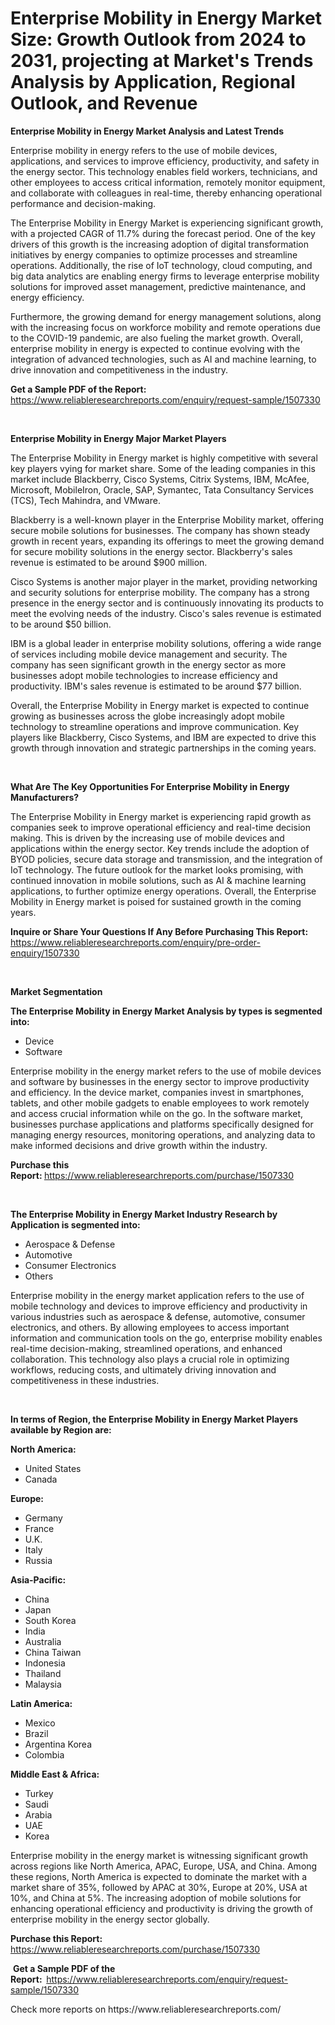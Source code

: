 <p><h1>Enterprise Mobility in Energy Market Size: Growth Outlook from 2024 to 2031, projecting at Market's Trends Analysis by Application, Regional Outlook, and Revenue</h1></p><p><strong>Enterprise Mobility in Energy Market Analysis and Latest Trends</strong></p>
<p><p>Enterprise mobility in energy refers to the use of mobile devices, applications, and services to improve efficiency, productivity, and safety in the energy sector. This technology enables field workers, technicians, and other employees to access critical information, remotely monitor equipment, and collaborate with colleagues in real-time, thereby enhancing operational performance and decision-making.</p><p>The Enterprise Mobility in Energy Market is experiencing significant growth, with a projected CAGR of 11.7% during the forecast period. One of the key drivers of this growth is the increasing adoption of digital transformation initiatives by energy companies to optimize processes and streamline operations. Additionally, the rise of IoT technology, cloud computing, and big data analytics are enabling energy firms to leverage enterprise mobility solutions for improved asset management, predictive maintenance, and energy efficiency.</p><p>Furthermore, the growing demand for energy management solutions, along with the increasing focus on workforce mobility and remote operations due to the COVID-19 pandemic, are also fueling the market growth. Overall, enterprise mobility in energy is expected to continue evolving with the integration of advanced technologies, such as AI and machine learning, to drive innovation and competitiveness in the industry.</p></p>
<p><strong>Get a Sample PDF of the Report:&nbsp;</strong> <a href="https://www.reliableresearchreports.com/enquiry/request-sample/1507330">https://www.reliableresearchreports.com/enquiry/request-sample/1507330</a></p>
<p>&nbsp;</p>
<p><strong>Enterprise Mobility in Energy Major Market Players</strong></p>
<p><p>The Enterprise Mobility in Energy market is highly competitive with several key players vying for market share. Some of the leading companies in this market include Blackberry, Cisco Systems, Citrix Systems, IBM, McAfee, Microsoft, MobileIron, Oracle, SAP, Symantec, Tata Consultancy Services (TCS), Tech Mahindra, and VMware.</p><p>Blackberry is a well-known player in the Enterprise Mobility market, offering secure mobile solutions for businesses. The company has shown steady growth in recent years, expanding its offerings to meet the growing demand for secure mobility solutions in the energy sector. Blackberry's sales revenue is estimated to be around $900 million.</p><p>Cisco Systems is another major player in the market, providing networking and security solutions for enterprise mobility. The company has a strong presence in the energy sector and is continuously innovating its products to meet the evolving needs of the industry. Cisco's sales revenue is estimated to be around $50 billion.</p><p>IBM is a global leader in enterprise mobility solutions, offering a wide range of services including mobile device management and security. The company has seen significant growth in the energy sector as more businesses adopt mobile technologies to increase efficiency and productivity. IBM's sales revenue is estimated to be around $77 billion.</p><p>Overall, the Enterprise Mobility in Energy market is expected to continue growing as businesses across the globe increasingly adopt mobile technology to streamline operations and improve communication. Key players like Blackberry, Cisco Systems, and IBM are expected to drive this growth through innovation and strategic partnerships in the coming years.</p></p>
<p>&nbsp;</p>
<p><strong>What Are The Key Opportunities For Enterprise Mobility in Energy Manufacturers?</strong></p>
<p><p>The Enterprise Mobility in Energy market is experiencing rapid growth as companies seek to improve operational efficiency and real-time decision making. This is driven by the increasing use of mobile devices and applications within the energy sector. Key trends include the adoption of BYOD policies, secure data storage and transmission, and the integration of IoT technology. The future outlook for the market looks promising, with continued innovation in mobile solutions, such as AI & machine learning applications, to further optimize energy operations. Overall, the Enterprise Mobility in Energy market is poised for sustained growth in the coming years.</p></p>
<p><strong>Inquire or Share Your Questions If Any Before Purchasing This Report:</strong> <a href="https://www.reliableresearchreports.com/enquiry/pre-order-enquiry/1507330">https://www.reliableresearchreports.com/enquiry/pre-order-enquiry/1507330</a></p>
<p>&nbsp;</p>
<p><strong>Market Segmentation</strong></p>
<p><strong>The Enterprise Mobility in Energy Market Analysis by types is segmented into:</strong></p>
<p><ul><li>Device</li><li>Software</li></ul></p>
<p><p>Enterprise mobility in the energy market refers to the use of mobile devices and software by businesses in the energy sector to improve productivity and efficiency. In the device market, companies invest in smartphones, tablets, and other mobile gadgets to enable employees to work remotely and access crucial information while on the go. In the software market, businesses purchase applications and platforms specifically designed for managing energy resources, monitoring operations, and analyzing data to make informed decisions and drive growth within the industry.</p></p>
<p><strong>Purchase this Report:&nbsp;</strong><a href="https://www.reliableresearchreports.com/purchase/1507330">https://www.reliableresearchreports.com/purchase/1507330</a></p>
<p>&nbsp;</p>
<p><strong>The Enterprise Mobility in Energy Market Industry Research by Application is segmented into:</strong></p>
<p><ul><li>Aerospace & Defense</li><li>Automotive</li><li>Consumer Electronics</li><li>Others</li></ul></p>
<p><p>Enterprise mobility in the energy market application refers to the use of mobile technology and devices to improve efficiency and productivity in various industries such as aerospace & defense, automotive, consumer electronics, and others. By allowing employees to access important information and communication tools on the go, enterprise mobility enables real-time decision-making, streamlined operations, and enhanced collaboration. This technology also plays a crucial role in optimizing workflows, reducing costs, and ultimately driving innovation and competitiveness in these industries.</p></p>
<p>&nbsp;</p>
<p><strong>In terms of Region, the Enterprise Mobility in Energy Market Players available by Region are:</strong></p>
<p>
    <p> <strong> North America: </strong>
        <ul>
            <li>United States</li>
            <li>Canada</li>
        </ul>
        </p> 
    <p> <strong> Europe: </strong>
        <ul>
            <li>Germany</li>
            <li>France</li>
            <li>U.K.</li>
            <li>Italy</li>
            <li>Russia</li>
        </ul>
        </p> 
    <p> <strong> Asia-Pacific: </strong>
        <ul>
            <li>China</li>
            <li>Japan</li>
            <li>South Korea</li>
            <li>India</li>
            <li>Australia</li>
            <li>China Taiwan</li>
            <li>Indonesia</li>
            <li>Thailand</li>
            <li>Malaysia</li>
        </ul>
        </p> 
    <p> <strong> Latin America: </strong>
        <ul>
            <li>Mexico</li>
            <li>Brazil</li>
            <li>Argentina Korea</li>
            <li>Colombia</li>
        </ul>
        </p> 
    <p> <strong> Middle East & Africa: </strong>
        <ul>
            <li>Turkey</li>
            <li>Saudi</li>
            <li>Arabia</li>
            <li>UAE</li>
            <li>Korea</li>
        </ul>
    </p>
    </p>
<p><p>Enterprise mobility in the energy market is witnessing significant growth across regions like North America, APAC, Europe, USA, and China. Among these regions, North America is expected to dominate the market with a market share of 35%, followed by APAC at 30%, Europe at 20%, USA at 10%, and China at 5%. The increasing adoption of mobile solutions for enhancing operational efficiency and productivity is driving the growth of enterprise mobility in the energy sector globally.</p></p>
<p><strong>Purchase this Report: </strong><a href="https://www.reliableresearchreports.com/purchase/1507330">https://www.reliableresearchreports.com/purchase/1507330</a></p>
<p>&nbsp;<strong>Get a Sample PDF of the Report:&nbsp;&nbsp;</strong><a href="https://www.reliableresearchreports.com/enquiry/request-sample/1507330">https://www.reliableresearchreports.com/enquiry/request-sample/1507330</a></p>
<p><strong></strong></p>
<p>Check more reports on https://www.reliableresearchreports.com/</p>